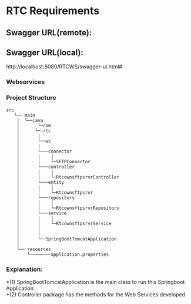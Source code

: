 # RTC Requirements


## Swagger URL(remote): 


## Swagger URL(local): 
http://localhost:8080/RTCWS/swagger-ui.html#


### Webservices

### Project Structure 
	
```	
src	
   └── main
	│  └──java
	│       └─com
	│	   └─-rtc
	│		│
	│		└──ws
	│		│
	│		└───connector
	│		│	 │
	│		│	 └─SFTPConnector
   	│		└───controller
	│		│	 │
	│		│	 └─RtcownsftpsrvrController
   	│		└───entity
	│		│	 │
	│		│	 └─Rtcownsftpsrvr
   	│		└───repository
	│		│	 │
	│		│	 └─RtcownsftpsrvrRepository
  	│		└───service
	│		│	 │
	│		│	 └─RtcownsftpsrvrService
	│		│
	│		│
	│		└──SpringBootTomcatApplication
	│	
	└── resources
		└────────application.properties
```

### Explanation: 

*(1) SpringBootTomcatApplication is the main class to run this Springboot Application <br>
*(2) Controller package has the methods for the Web Services developed
